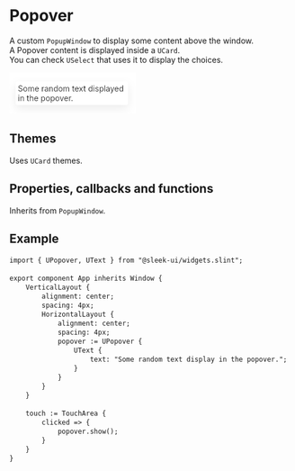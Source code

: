 # Popover
A custom `PopupWindow` to display some content above the window.  
A Popover content is displayed inside a `UCard`.  
You can check `USelect` that uses it to display the choices.  

![popover presentation](images/popover.png)

## Themes
Uses `UCard` themes.  

## Properties, callbacks and functions
Inherits from `PopupWindow`.   

## Example
```slint
import { UPopover, UText } from "@sleek-ui/widgets.slint";

export component App inherits Window {
	VerticalLayout {
		alignment: center;
		spacing: 4px;
		HorizontalLayout {
            alignment: center;
            spacing: 4px;
            popover := UPopover {
				UText {
					text: "Some random text display in the popover.";
				}
            }
        }
	}

	touch := TouchArea {
		clicked => {
			popover.show();
		}
	}
}
```